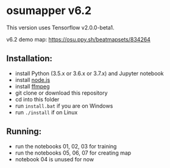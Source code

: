 # osumapper v6.2

This version uses Tensorflow v2.0.0-beta1.

v6.2 demo map: https://osu.ppy.sh/beatmapsets/834264

## Installation:
- install Python (3.5.x or 3.6.x or 3.7.x) and Jupyter notebook
- install [node.js](https://nodejs.org/)
- install [ffmpeg](https://ffmpeg.org/download.html)
- git clone or download this repository
- cd into this folder
- run `install.bat` if you are on Windows
- run `./install` if on Linux

## Running:
- run the notebooks 01, 02, 03 for training
- run the notebooks 05, 06, 07 for creating map
- notebook 04 is unused for now

